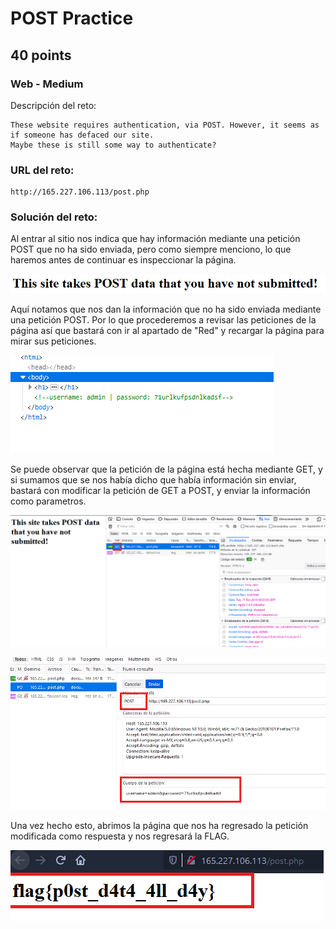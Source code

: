 # POST Practice

## 40 points

### Web - Medium

Descripción del reto:

```
These website requires authentication, via POST. However, it seems as if someone has defaced our site.
Maybe these is still some way to authenticate?
```

### URL del reto:

```
http://165.227.106.113/post.php
```

### Solución del reto:

Al entrar al sitio nos indica que hay información mediante una petición POST que no ha sido enviada, pero como siempre menciono, lo que haremos antes de continuar es inspeccionar la página.

![Screenshot](images/01.png)

Aquí notamos que nos dan la información que no ha sido enviada mediante una petición POST.
Por lo que procederemos a revisar las peticiones de la página así que bastará con ir
al apartado de "Red" y recargar la página para mirar sus peticiones.

![Screenshot](images/02.png)

Se puede observar que la petición de la página está hecha mediante GET, y si sumamos que se nos había dicho que había información sin enviar, bastará con modificar la petición de GET a POST, y enviar
la información como parametros.

![Screenshot](images/03.png)

![Screenshot](images/04.png)

Una vez hecho esto, abrimos la página que nos ha regresado la petición modificada como respuesta y nos regresará la FLAG.

![Screenshot](images/05.png)
